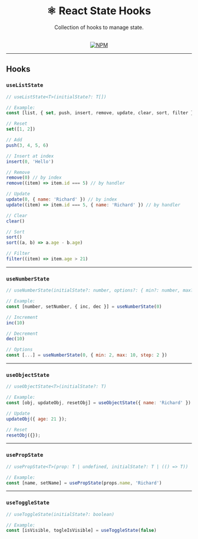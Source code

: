 <div align="center">
  <h1>⚛️ React State Hooks</h1>
  <p>Collection of hooks to manage state.</p>

  <br>

  <a href="https://www.npmjs.com/package/react-state-hooks">
   <img src="https://img.shields.io/npm/v/react-state-hooks.svg" alt="NPM" />
  </a>
</div>

---

## Hooks

### `useListState`
```jsx
// useListState<T>(initialState?: T[])

// Example:
const [list, { set, push, insert, remove, update, clear, sort, filter }] = useListState({ name: 'Richard' })

// Reset
set([1, 2])

// Add
push(3, 4, 5, 6)

// Insert at index
insert(0, 'Hello')

// Remove
remove(0) // by index
remove((item) => item.id === 5) // by handler

// Update
update(0, { name: 'Richard' }) // by index
update((item) => item.id === 5, { name: 'Richard' }) // by handler

// Clear
clear()

// Sort
sort()
sort((a, b) => a.age - b.age)

// Filter
filter((item) => item.age > 21)

```

---

### `useNumberState`
```jsx
// useNumberState(initialState?: number, options?: { min?: number, max?: number, step?: number })

// Example:
const [number, setNumber, { inc, dec }] = useNumberState(0)

// Increment
inc(10)

// Decrement
dec(10)

// Options
const [...] = useNumberState(0, { min: 2, max: 10, step: 2 })
```

---

### `useObjectState`
```jsx
// useObjectState<T>(initialState?: T)

// Example:
const [obj, updateObj, resetObj] = useObjectState({ name: 'Richard' })

// Update
updateObj({ age: 21 });

// Reset
resetObj({});
```

---

### `usePropState`
```jsx
// usePropState<T>(prop: T | undefined, initialState?: T | (() => T))

// Example:
const [name, setName] = usePropState(props.name, 'Richard')
```

---

### `useToggleState`
```jsx
// useToggleState(initialState?: boolean)

// Example:
const [isVisible, togleIsVisible] = useToggleState(false)
```
